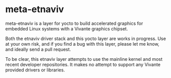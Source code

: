 # meta-etnaviv

meta-etnaviv is a layer for yocto to build accelerated graphics for
embedded Linux systems with a Vivante graphics chipset.

Both the etnaviv driver stack and this yocto layer are works in progress.
Use at your own risk, and if you find a bug with this layer, please let me
know, and ideally send a pull request.

To be clear, this etnaviv layer attempts to use the mainline kernel
and most recent developer repositories. It makes no attempt to support
any Vivante provided drivers or libraries.
